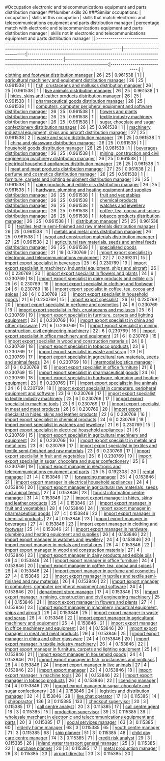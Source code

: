 #Occupation electronic and telecommunications equipment and parts distribution manager
##Number skills 26
###Similar occupations:
| occupation                                                                                                                                                              |   skills in this occupation |   skills that match electronic and telecommunications equipment and parts distribution manager |   percentage match with electronic and telecommunications equipment and parts distribution manager |   skills not in electronic and telecommunications equipment and parts distribution manager |
|:------------------------------------------------------------------------------------------------------------------------------------------------------------------------|----------------------------:|-----------------------------------------------------------------------------------------------:|---------------------------------------------------------------------------------------------------:|-------------------------------------------------------------------------------------------:|
| [clothing and footwear distribution manager](clothing_and_footwear_distribution_manager.md)                                                                             |                          26 |                                                                                             25 |                                                                                           0.961538 |                                                                                          1 |
| [agricultural machinery and equipment distribution manager](agricultural_machinery_and_equipment_distribution_manager.md)                                               |                          26 |                                                                                             25 |                                                                                           0.961538 |                                                                                          1 |
| [fish, crustaceans and molluscs distribution manager](fish,_crustaceans_and_molluscs_distribution_manager.md)                                                           |                          26 |                                                                                             25 |                                                                                           0.961538 |                                                                                          1 |
| [live animals distribution manager](live_animals_distribution_manager.md)                                                                                               |                          26 |                                                                                             25 |                                                                                           0.961538 |                                                                                          1 |
| [hides, skins and leather products distribution manager](hides,_skins_and_leather_products_distribution_manager.md)                                                     |                          26 |                                                                                             25 |                                                                                           0.961538 |                                                                                          1 |
| [pharmaceutical goods distribution manager](pharmaceutical_goods_distribution_manager.md)                                                                               |                          26 |                                                                                             25 |                                                                                           0.961538 |                                                                                          1 |
| [computers, computer peripheral equipment and software distribution manager](computers,_computer_peripheral_equipment_and_software_distribution_manager.md)             |                          26 |                                                                                             25 |                                                                                           0.961538 |                                                                                          1 |
| [flowers and plants distribution manager](flowers_and_plants_distribution_manager.md)                                                                                   |                          26 |                                                                                             25 |                                                                                           0.961538 |                                                                                          1 |
| [textile industry machinery distribution manager](textile_industry_machinery_distribution_manager.md)                                                                   |                          26 |                                                                                             25 |                                                                                           0.961538 |                                                                                          1 |
| [sugar, chocolate and sugar confectionery distribution manager](sugar,_chocolate_and_sugar_confectionery_distribution_manager.md)                                       |                          26 |                                                                                             25 |                                                                                           0.961538 |                                                                                          1 |
| [machinery, industrial equipment, ships and aircraft distribution manager](machinery,_industrial_equipment,_ships_and_aircraft_distribution_manager.md)                 |                          27 |                                                                                             25 |                                                                                           0.961538 |                                                                                          2 |
| [waste and scrap distribution manager](waste_and_scrap_distribution_manager.md)                                                                                         |                          26 |                                                                                             25 |                                                                                           0.961538 |                                                                                          1 |
| [china and glassware distribution manager](china_and_glassware_distribution_manager.md)                                                                                 |                          26 |                                                                                             25 |                                                                                           0.961538 |                                                                                          1 |
| [household goods distribution manager](household_goods_distribution_manager.md)                                                                                         |                          26 |                                                                                             25 |                                                                                           0.961538 |                                                                                          1 |
| [beverages distribution manager](beverages_distribution_manager.md)                                                                                                     |                          26 |                                                                                             25 |                                                                                           0.961538 |                                                                                          1 |
| [mining, construction and civil engineering machinery distribution manager](mining,_construction_and_civil_engineering_machinery_distribution_manager.md)               |                          26 |                                                                                             25 |                                                                                           0.961538 |                                                                                          1 |
| [electrical household appliances distribution manager](electrical_household_appliances_distribution_manager.md)                                                         |                          26 |                                                                                             25 |                                                                                           0.961538 |                                                                                          1 |
| [meat and meat products distribution manager](meat_and_meat_products_distribution_manager.md)                                                                           |                          27 |                                                                                             25 |                                                                                           0.961538 |                                                                                          2 |
| [perfume and cosmetics distribution manager](perfume_and_cosmetics_distribution_manager.md)                                                                             |                          26 |                                                                                             25 |                                                                                           0.961538 |                                                                                          1 |
| [furniture, carpets and lighting equipment distribution manager](furniture,_carpets_and_lighting_equipment_distribution_manager.md)                                     |                          26 |                                                                                             25 |                                                                                           0.961538 |                                                                                          1 |
| [dairy products and edible oils distribution manager](dairy_products_and_edible_oils_distribution_manager.md)                                                           |                          26 |                                                                                             25 |                                                                                           0.961538 |                                                                                          1 |
| [hardware, plumbing and heating equipment and supplies distribution manager](hardware,_plumbing_and_heating_equipment_and_supplies_distribution_manager.md)             |                          26 |                                                                                             25 |                                                                                           0.961538 |                                                                                          1 |
| [fruit and vegetables distribution manager](fruit_and_vegetables_distribution_manager.md)                                                                               |                          26 |                                                                                             25 |                                                                                           0.961538 |                                                                                          1 |
| [chemical products distribution manager](chemical_products_distribution_manager.md)                                                                                     |                          26 |                                                                                             25 |                                                                                           0.961538 |                                                                                          1 |
| [watches and jewellery distribution manager](watches_and_jewellery_distribution_manager.md)                                                                             |                          26 |                                                                                             25 |                                                                                           0.961538 |                                                                                          1 |
| [coffee, tea, cocoa and spices distribution manager](coffee,_tea,_cocoa_and_spices_distribution_manager.md)                                                             |                          26 |                                                                                             25 |                                                                                           0.961538 |                                                                                          1 |
| [tobacco products distribution manager](tobacco_products_distribution_manager.md)                                                                                       |                          26 |                                                                                             25 |                                                                                           0.961538 |                                                                                          1 |
| [distribution manager](distribution_manager.md)                                                                                                                         |                          25 |                                                                                             25 |                                                                                           0.961538 |                                                                                          0 |
| [textiles, textile semi-finished and raw materials distribution manager](textiles,_textile_semi-finished_and_raw_materials_distribution_manager.md)                     |                          26 |                                                                                             25 |                                                                                           0.961538 |                                                                                          1 |
| [metals and metal ores distribution manager](metals_and_metal_ores_distribution_manager.md)                                                                             |                          26 |                                                                                             25 |                                                                                           0.961538 |                                                                                          1 |
| [wood and construction materials distribution manager](wood_and_construction_materials_distribution_manager.md)                                                         |                          27 |                                                                                             25 |                                                                                           0.961538 |                                                                                          2 |
| [agricultural raw materials, seeds and animal feeds distribution manager](agricultural_raw_materials,_seeds_and_animal_feeds_distribution_manager.md)                   |                          26 |                                                                                             25 |                                                                                           0.961538 |                                                                                          1 |
| [specialised goods distribution manager](specialised_goods_distribution_manager.md)                                                                                     |                          21 |                                                                                             19 |                                                                                           0.730769 |                                                                                          2 |
| [import export specialist in electronic and telecommunications equipment](import_export_specialist_in_electronic_and_telecommunications_equipment.md)                   |                          22 |                                                                                              7 |                                                                                           0.269231 |                                                                                         15 |
| [import export specialist in beverages](import_export_specialist_in_beverages.md)                                                                                       |                          25 |                                                                                              6 |                                                                                           0.230769 |                                                                                         19 |
| [import export specialist in machinery, industrial equipment, ships and aircraft](import_export_specialist_in_machinery,_industrial_equipment,_ships_and_aircraft.md)   |                          26 |                                                                                              6 |                                                                                           0.230769 |                                                                                         20 |
| [import export specialist in flowers and plants](import_export_specialist_in_flowers_and_plants.md)                                                                     |                          24 |                                                                                              6 |                                                                                           0.230769 |                                                                                         18 |
| [import export specialist in dairy products and edible oils](import_export_specialist_in_dairy_products_and_edible_oils.md)                                             |                          25 |                                                                                              6 |                                                                                           0.230769 |                                                                                         19 |
| [import export specialist in clothing and footwear](import_export_specialist_in_clothing_and_footwear.md)                                                               |                          24 |                                                                                              6 |                                                                                           0.230769 |                                                                                         18 |
| [import export specialist in coffee, tea, cocoa and spices](import_export_specialist_in_coffee,_tea,_cocoa_and_spices.md)                                               |                          26 |                                                                                              6 |                                                                                           0.230769 |                                                                                         20 |
| [import export specialist in household goods](import_export_specialist_in_household_goods.md)                                                                           |                          21 |                                                                                              6 |                                                                                           0.230769 |                                                                                         15 |
| [import export specialist](import_export_specialist.md)                                                                                                                 |                          26 |                                                                                              6 |                                                                                           0.230769 |                                                                                         20 |
| [import export specialist in perfume and cosmetics](import_export_specialist_in_perfume_and_cosmetics.md)                                                               |                          24 |                                                                                              6 |                                                                                           0.230769 |                                                                                         18 |
| [import export specialist in  fish, crustaceans and molluscs](import_export_specialist_in__fish,_crustaceans_and_molluscs.md)                                           |                          25 |                                                                                              6 |                                                                                           0.230769 |                                                                                         19 |
| [import export specialist in furniture, carpets and lighting equipment](import_export_specialist_in_furniture,_carpets_and_lighting_equipment.md)                       |                          22 |                                                                                              6 |                                                                                           0.230769 |                                                                                         16 |
| [import export specialist in china and other glassware](import_export_specialist_in_china_and_other_glassware.md)                                                       |                          21 |                                                                                              6 |                                                                                           0.230769 |                                                                                         15 |
| [import export specialist in mining, construction, civil engineering machinery](import_export_specialist_in_mining,_construction,_civil_engineering_machinery.md)       |                          22 |                                                                                              6 |                                                                                           0.230769 |                                                                                         16 |
| [import export specialist in office machinery and equipment](import_export_specialist_in_office_machinery_and_equipment.md)                                             |                          21 |                                                                                              6 |                                                                                           0.230769 |                                                                                         15 |
| [import export specialist in wood and construction materials](import_export_specialist_in_wood_and_construction_materials.md)                                           |                          24 |                                                                                              6 |                                                                                           0.230769 |                                                                                         18 |
| [import export specialist in tobacco products](import_export_specialist_in_tobacco_products.md)                                                                         |                          23 |                                                                                              6 |                                                                                           0.230769 |                                                                                         17 |
| [import export specialist in waste and scrap](import_export_specialist_in_waste_and_scrap.md)                                                                           |                          23 |                                                                                              6 |                                                                                           0.230769 |                                                                                         17 |
| [import export specialist in agricultural raw materials, seeds and animal feeds](import_export_specialist_in_agricultural_raw_materials,_seeds_and_animal_feeds.md)     |                          24 |                                                                                              6 |                                                                                           0.230769 |                                                                                         18 |
| [intermodal logistics manager](intermodal_logistics_manager.md)                                                                                                         |                          21 |                                                                                              6 |                                                                                           0.230769 |                                                                                         15 |
| [import export specialist in office furniture](import_export_specialist_in_office_furniture.md)                                                                         |                          21 |                                                                                              6 |                                                                                           0.230769 |                                                                                         15 |
| [import export specialist in pharmaceutical goods](import_export_specialist_in_pharmaceutical_goods.md)                                                                 |                          24 |                                                                                              6 |                                                                                           0.230769 |                                                                                         18 |
| [import export specialist in hardware, plumbing and heating equipment](import_export_specialist_in_hardware,_plumbing_and_heating_equipment.md)                         |                          23 |                                                                                              6 |                                                                                           0.230769 |                                                                                         17 |
| [import export specialist in live animals](import_export_specialist_in_live_animals.md)                                                                                 |                          24 |                                                                                              6 |                                                                                           0.230769 |                                                                                         18 |
| [import export specialist in computers, peripheral equipment and software](import_export_specialist_in_computers,_peripheral_equipment_and_software.md)                 |                          23 |                                                                                              6 |                                                                                           0.230769 |                                                                                         17 |
| [import export specialist in textile industry machinery](import_export_specialist_in_textile_industry_machinery.md)                                                     |                          23 |                                                                                              6 |                                                                                           0.230769 |                                                                                         17 |
| [import export specialist in machine tools](import_export_specialist_in_machine_tools.md)                                                                               |                          23 |                                                                                              6 |                                                                                           0.230769 |                                                                                         17 |
| [import export specialist in meat and meat products](import_export_specialist_in_meat_and_meat_products.md)                                                             |                          26 |                                                                                              6 |                                                                                           0.230769 |                                                                                         20 |
| [import export specialist in hides, skins and leather products](import_export_specialist_in_hides,_skins_and_leather_products.md)                                       |                          22 |                                                                                              6 |                                                                                           0.230769 |                                                                                         16 |
| [import export specialist in chemical products](import_export_specialist_in_chemical_products.md)                                                                       |                          24 |                                                                                              6 |                                                                                           0.230769 |                                                                                         18 |
| [import export specialist in watches and jewellery](import_export_specialist_in_watches_and_jewellery.md)                                                               |                          21 |                                                                                              6 |                                                                                           0.230769 |                                                                                         15 |
| [import export specialist in electrical household appliances](import_export_specialist_in_electrical_household_appliances.md)                                           |                          21 |                                                                                              6 |                                                                                           0.230769 |                                                                                         15 |
| [import export specialist in agricultural machinery and equipment](import_export_specialist_in_agricultural_machinery_and_equipment.md)                                 |                          22 |                                                                                              6 |                                                                                           0.230769 |                                                                                         16 |
| [import export specialist in metals and metal ores](import_export_specialist_in_metals_and_metal_ores.md)                                                               |                          23 |                                                                                              6 |                                                                                           0.230769 |                                                                                         17 |
| [import export specialist in textiles and textile semi-finished and raw materials](import_export_specialist_in_textiles_and_textile_semi-finished_and_raw_materials.md) |                          23 |                                                                                              6 |                                                                                           0.230769 |                                                                                         17 |
| [import export specialist in fruit and vegetables](import_export_specialist_in_fruit_and_vegetables.md)                                                                 |                          25 |                                                                                              6 |                                                                                           0.230769 |                                                                                         19 |
| [import export specialist in sugar, chocolate and sugar confectionery](import_export_specialist_in_sugar,_chocolate_and_sugar_confectionery.md)                         |                          25 |                                                                                              6 |                                                                                           0.230769 |                                                                                         19 |
| [import export manager in electronic and telecommunications equipment and parts](import_export_manager_in_electronic_and_telecommunications_equipment_and_parts.md)     |                          25 |                                                                                              5 |                                                                                           0.192308 |                                                                                         20 |
| [rental manager](rental_manager.md)                                                                                                                                     |                          21 |                                                                                              4 |                                                                                           0.153846 |                                                                                         17 |
| [forwarding manager](forwarding_manager.md)                                                                                                                             |                          25 |                                                                                              4 |                                                                                           0.153846 |                                                                                         21 |
| [import export manager in electrical household appliances](import_export_manager_in_electrical_household_appliances.md)                                                 |                          24 |                                                                                              4 |                                                                                           0.153846 |                                                                                         20 |
| [import export manager in agricultural raw materials, seeds and animal feeds](import_export_manager_in_agricultural_raw_materials,_seeds_and_animal_feeds.md)           |                          27 |                                                                                              4 |                                                                                           0.153846 |                                                                                         23 |
| [tourist information centre manager](tourist_information_centre_manager.md)                                                                                             |                          31 |                                                                                              4 |                                                                                           0.153846 |                                                                                         27 |
| [import export manager in hides, skins and leather products](import_export_manager_in_hides,_skins_and_leather_products.md)                                             |                          25 |                                                                                              4 |                                                                                           0.153846 |                                                                                         21 |
| [import export manager in fruit and vegetables](import_export_manager_in_fruit_and_vegetables.md)                                                                       |                          28 |                                                                                              4 |                                                                                           0.153846 |                                                                                         24 |
| [import export manager in pharmaceutical goods](import_export_manager_in_pharmaceutical_goods.md)                                                                       |                          27 |                                                                                              4 |                                                                                           0.153846 |                                                                                         23 |
| [import export manager in chemical products](import_export_manager_in_chemical_products.md)                                                                             |                          27 |                                                                                              4 |                                                                                           0.153846 |                                                                                         23 |
| [import export manager in beverages](import_export_manager_in_beverages.md)                                                                                             |                          27 |                                                                                              4 |                                                                                           0.153846 |                                                                                         23 |
| [import export manager in clothing and footwear](import_export_manager_in_clothing_and_footwear.md)                                                                     |                          25 |                                                                                              4 |                                                                                           0.153846 |                                                                                         21 |
| [import export manager in hardware, plumbing and heating equipment and supplies](import_export_manager_in_hardware,_plumbing_and_heating_equipment_and_supplies.md)     |                          26 |                                                                                              4 |                                                                                           0.153846 |                                                                                         22 |
| [import export manager in watches and jewellery](import_export_manager_in_watches_and_jewellery.md)                                                                     |                          24 |                                                                                              4 |                                                                                           0.153846 |                                                                                         20 |
| [import export manager in metals and metal ores](import_export_manager_in_metals_and_metal_ores.md)                                                                     |                          26 |                                                                                              4 |                                                                                           0.153846 |                                                                                         22 |
| [import export manager in wood and construction materials](import_export_manager_in_wood_and_construction_materials.md)                                                 |                          27 |                                                                                              4 |                                                                                           0.153846 |                                                                                         23 |
| [import export manager in dairy products and edible oils](import_export_manager_in_dairy_products_and_edible_oils.md)                                                   |                          28 |                                                                                              4 |                                                                                           0.153846 |                                                                                         24 |
| [import export manager in office furniture](import_export_manager_in_office_furniture.md)                                                                               |                          24 |                                                                                              4 |                                                                                           0.153846 |                                                                                         20 |
| [import export manager in coffee, tea, cocoa and spices](import_export_manager_in_coffee,_tea,_cocoa_and_spices.md)                                                     |                          28 |                                                                                              4 |                                                                                           0.153846 |                                                                                         24 |
| [import export manager in perfume and cosmetics](import_export_manager_in_perfume_and_cosmetics.md)                                                                     |                          27 |                                                                                              4 |                                                                                           0.153846 |                                                                                         23 |
| [import export manager in textiles and textile semi-finished and raw materials](import_export_manager_in_textiles_and_textile_semi-finished_and_raw_materials.md)       |                          26 |                                                                                              4 |                                                                                           0.153846 |                                                                                         22 |
| [import export manager in computers, computer peripheral equipment and software](import_export_manager_in_computers,_computer_peripheral_equipment_and_software.md)     |                          24 |                                                                                              4 |                                                                                           0.153846 |                                                                                         20 |
| [department store manager](department_store_manager.md)                                                                                                                 |                          17 |                                                                                              4 |                                                                                           0.153846 |                                                                                         13 |
| [import export manager in mining, construction and civil engineering machinery](import_export_manager_in_mining,_construction_and_civil_engineering_machinery.md)       |                          25 |                                                                                              4 |                                                                                           0.153846 |                                                                                         21 |
| [import export manager in flowers and plants](import_export_manager_in_flowers_and_plants.md)                                                                           |                          27 |                                                                                              4 |                                                                                           0.153846 |                                                                                         23 |
| [import export manager in machinery, industrial equipment, ships and aircraft](import_export_manager_in_machinery,_industrial_equipment,_ships_and_aircraft.md)         |                          29 |                                                                                              4 |                                                                                           0.153846 |                                                                                         25 |
| [import export manager in waste and scrap](import_export_manager_in_waste_and_scrap.md)                                                                                 |                          26 |                                                                                              4 |                                                                                           0.153846 |                                                                                         22 |
| [import export manager in agricultural machinery and equipment](import_export_manager_in_agricultural_machinery_and_equipment.md)                                       |                          25 |                                                                                              4 |                                                                                           0.153846 |                                                                                         21 |
| [import export manager in office machinery and equipment](import_export_manager_in_office_machinery_and_equipment.md)                                                   |                          24 |                                                                                              4 |                                                                                           0.153846 |                                                                                         20 |
| [import export manager in meat and meat products](import_export_manager_in_meat_and_meat_products.md)                                                                   |                          29 |                                                                                              4 |                                                                                           0.153846 |                                                                                         25 |
| [import export manager in china and other glassware](import_export_manager_in_china_and_other_glassware.md)                                                             |                          24 |                                                                                              4 |                                                                                           0.153846 |                                                                                         20 |
| [import export manager in textile industry machinery](import_export_manager_in_textile_industry_machinery.md)                                                           |                          26 |                                                                                              4 |                                                                                           0.153846 |                                                                                         22 |
| [import export manager in furniture, carpets and lighting equipment](import_export_manager_in_furniture,_carpets_and_lighting_equipment.md)                             |                          25 |                                                                                              4 |                                                                                           0.153846 |                                                                                         21 |
| [import export manager in household goods](import_export_manager_in_household_goods.md)                                                                                 |                          24 |                                                                                              4 |                                                                                           0.153846 |                                                                                         20 |
| [import export manager in fish, crustaceans and molluscs](import_export_manager_in_fish,_crustaceans_and_molluscs.md)                                                   |                          28 |                                                                                              4 |                                                                                           0.153846 |                                                                                         24 |
| [import export manager in live animals](import_export_manager_in_live_animals.md)                                                                                       |                          27 |                                                                                              4 |                                                                                           0.153846 |                                                                                         23 |
| [import export manager](import_export_manager.md)                                                                                                                       |                          22 |                                                                                              4 |                                                                                           0.153846 |                                                                                         18 |
| [import export manager in machine tools](import_export_manager_in_machine_tools.md)                                                                                     |                          26 |                                                                                              4 |                                                                                           0.153846 |                                                                                         22 |
| [import export manager in tobacco products](import_export_manager_in_tobacco_products.md)                                                                               |                          26 |                                                                                              4 |                                                                                           0.153846 |                                                                                         22 |
| [licensing manager](licensing_manager.md)                                                                                                                               |                          24 |                                                                                              4 |                                                                                           0.153846 |                                                                                         20 |
| [import export manager in sugar, chocolate and sugar confectionery](import_export_manager_in_sugar,_chocolate_and_sugar_confectionery.md)                               |                          28 |                                                                                              4 |                                                                                           0.153846 |                                                                                         24 |
| [logistics and distribution manager](logistics_and_distribution_manager.md)                                                                                             |                          32 |                                                                                              4 |                                                                                           0.153846 |                                                                                         28 |
| [live chat operator](live_chat_operator.md)                                                                                                                             |                          17 |                                                                                              3 |                                                                                           0.115385 |                                                                                         14 |
| [chiropractor](chiropractor.md)                                                                                                                                         |                         136 |                                                                                              3 |                                                                                           0.115385 |                                                                                        133 |
| [checkout supervisor](checkout_supervisor.md)                                                                                                                           |                          20 |                                                                                              3 |                                                                                           0.115385 |                                                                                         17 |
| [call centre analyst](call_centre_analyst.md)                                                                                                                           |                          20 |                                                                                              3 |                                                                                           0.115385 |                                                                                         17 |
| [call centre agent](call_centre_agent.md)                                                                                                                               |                          18 |                                                                                              3 |                                                                                           0.115385 |                                                                                         15 |
| [production supervisor](production_supervisor.md)                                                                                                                       |                          39 |                                                                                              3 |                                                                                           0.115385 |                                                                                         36 |
| [wholesale merchant in electronic and telecommunications equipment and parts](wholesale_merchant_in_electronic_and_telecommunications_equipment_and_parts.md)           |                          20 |                                                                                              3 |                                                                                           0.115385 |                                                                                         17 |
| [social services manager](social_services_manager.md)                                                                                                                   |                          63 |                                                                                              3 |                                                                                           0.115385 |                                                                                         60 |
| [elderly home manager](elderly_home_manager.md)                                                                                                                         |                          68 |                                                                                              3 |                                                                                           0.115385 |                                                                                         65 |
| [youth centre manager](youth_centre_manager.md)                                                                                                                         |                          71 |                                                                                              3 |                                                                                           0.115385 |                                                                                         68 |
| [ship planner](ship_planner.md)                                                                                                                                         |                          51 |                                                                                              3 |                                                                                           0.115385 |                                                                                         48 |
| [child day care centre manager](child_day_care_centre_manager.md)                                                                                                       |                          74 |                                                                                              3 |                                                                                           0.115385 |                                                                                         71 |
| [credit risk analyst](credit_risk_analyst.md)                                                                                                                           |                          29 |                                                                                              3 |                                                                                           0.115385 |                                                                                         26 |
| [inland water transport general manager](inland_water_transport_general_manager.md)                                                                                     |                          25 |                                                                                              3 |                                                                                           0.115385 |                                                                                         22 |
| [purchase planner](purchase_planner.md)                                                                                                                                 |                          20 |                                                                                              3 |                                                                                           0.115385 |                                                                                         17 |
| [metal production manager](metal_production_manager.md)                                                                                                                 |                          26 |                                                                                              3 |                                                                                           0.115385 |                                                                                         23 |
| [airport director](airport_director.md)                                                                                                                                 |                          23 |                                                                                              3 |                                                                                           0.115385 |                                                                                         20 |

